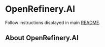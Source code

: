 # OpenRefinery.AI
Follow instructions displayed in main [README](../README.md).

## About OpenRefinery.AI